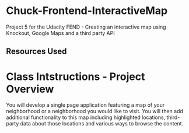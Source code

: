 # Chuck-Frontend-InteractiveMap
Project 5 for the Udacity FEND - Creating an interactive map using Knockout, Google Maps and a third party API


## Resources Used


# Class Intstructions - Project Overview

You will develop a single page application featuring a map of your neighborhood or a neighborhood you would like to visit. You will then add additional functionality to this map including highlighted locations, third-party data about those locations and various ways to browse the content.